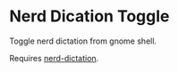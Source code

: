 # Nerd Dication Toggle

Toggle nerd dictation from gnome shell.

Requires [nerd-dictation](https://github.com/ideasman42/nerd-dictation).
